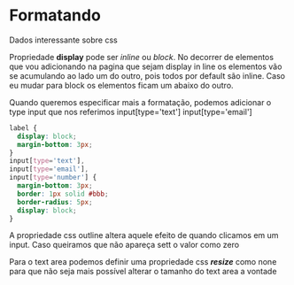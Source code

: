 # Formatando

Dados interessante sobre css

Propriedade **display** pode ser *inline* ou *block*. No decorrer de elementos que vou adicionando na pagina que sejam
display in line os elementos vão se acumulando ao lado um do outro, pois todos por default são inline. Caso eu mudar para 
block os elementos ficam um abaixo do outro.

Quando queremos especificar mais a formatação, podemos adicionar o type input que nos referimos
input[type='text']
input[type='email']

~~~ css
label {
  display: block;
  margin-bottom: 3px;
}
input[type='text'],
input[type='email'],
input[type='number'] {
  margin-bottom: 3px;
  border: 1px solid #bbb;
  border-radius: 5px;
  display: block;
}
~~~

A propriedade css outline altera aquele efeito de quando clicamos em um input.
Caso queiramos que não apareça sett o valor como zero

Para o text area podemos definir uma propriedade css **_resize_** como none para
que não seja mais possível alterar o tamanho do text area a vontade